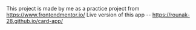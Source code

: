   This project is made by me as a practice project from https://www.frontendmentor.io/
  Live version of this app -- https://rounak-28.github.io/card-app/
